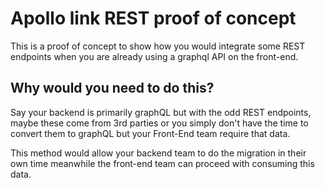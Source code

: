 # Apollo link REST proof of concept

This is a proof of concept to show how you would integrate some REST endpoints when you are already using a graphql API on the front-end. 

## Why would you need to do this?

Say your backend is primarily graphQL but with the odd REST endpoints, maybe these come from 3rd parties or you simply don't have the time to convert them to graphQL but your Front-End team require that data. 

This method would allow your backend team to do the migration in their own time meanwhile the front-end team can proceed with consuming this data.